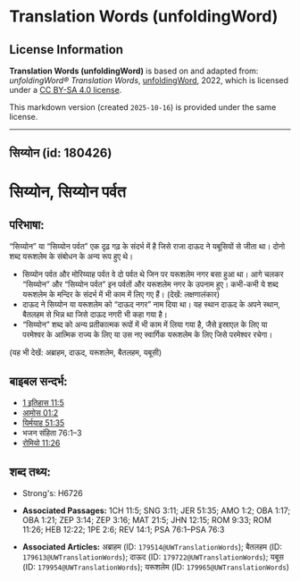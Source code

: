 # Translation Words (unfoldingWord)

## License Information

**Translation Words (unfoldingWord)** is based on and adapted from: _unfoldingWord® Translation Words_, [unfoldingWord](https://unfoldingword.org/utw), 2022, which is licensed under a [CC BY-SA 4.0 license](https://creativecommons.org/licenses/by-sa/4.0/legalcode.en).

This markdown version (created `2025-10-16`) is provided under the same license.



--------------------------------

## सिय्योन (id: 180426)

सिय्योन, सिय्योन पर्वत
======================

परिभाषा:
--------

“सिय्योन” या “सिय्योन पर्वत” एक दृढ़ गढ़ के संदर्भ में है जिसे राजा दाऊद ने यबूसियों से जीता था। दोनो शब्द यरूशलेम के संबोधन के अन्य रूप हुए थे।

* सिय्योन पर्वत और मोरिय्याह पर्वत वे दो पर्वत थे जिन पर यरूशलेम नगर बसा हुआ था। आगे चलकर “सिय्योन” और “सिय्योन पर्वत” इन पर्वतों और यरूशलेम नगर के उपनाम हुए। कभी\-कभी ये शब्द यरूशलेम के मन्दिर के संदर्भ में भी काम में लिए गए हैं। (देखें: लक्षणालंकार)
* दाऊद ने सिय्योन या यरूशलेम को “दाऊद नगर” नाम दिया था। यह स्थान दाऊद के अपने स्थान, बैतलहम से भिन्न था जिसे दाऊद नगरी भी कहा गया है।
* “सिय्योन” शब्द को अन्य प्रतीकात्मक रूपों में भी काम में लिया गया है, जैसे इस्राएल के लिए या परमेश्वर के आत्मिक राज्य के लिए या उस नए स्वार्गिक यरूशलेम के लिए जिसे परमेश्वर रचेगा।

(यह भी देखें: अब्राहम, दाऊद, यरूशलेम, बैतलहम, यबूसी)

बाइबल सन्दर्भ:
--------------

* [1 इतिहास 11:5](https://ref.ly/1Chr0:0)
* [आमोस 01:2](https://ref.ly/Amos1:2)
* [यिर्मयाह 51:35](https://ref.ly/Jer51:35)
* भजन संहिता 76:1–3
* [रोमियो 11:26](https://ref.ly/Rom11:26)

शब्द तथ्य:
----------

* Strong's: H6726

* **Associated Passages:** 1CH 11:5; SNG 3:11; JER 51:35; AMO 1:2; OBA 1:17; OBA 1:21; ZEP 3:14; ZEP 3:16; MAT 21:5; JHN 12:15; ROM 9:33; ROM 11:26; HEB 12:22; 1PE 2:6; REV 14:1; PSA 76:1–PSA 76:3
* **Associated Articles:** अब्राहम (ID: `179514@UWTranslationWords`); बैतलहम (ID: `179613@UWTranslationWords`); दाऊद (ID: `179722@UWTranslationWords`); यबूस (ID: `179954@UWTranslationWords`); यरूशलेम (ID: `179965@UWTranslationWords`)

